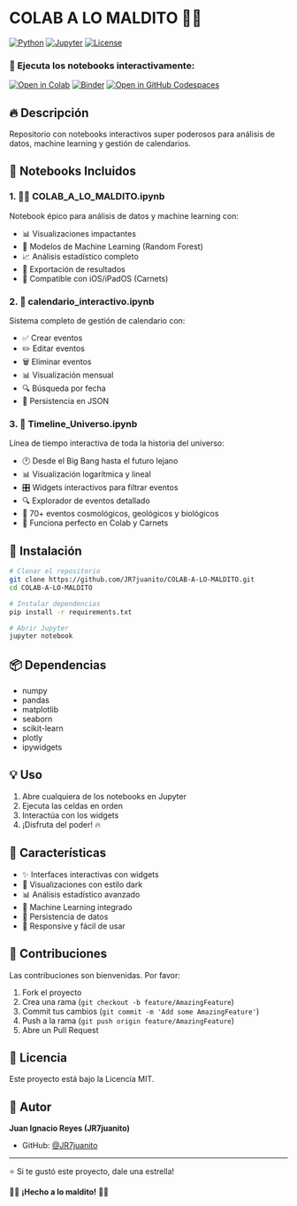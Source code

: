 # COLAB A LO MALDITO 🥵😈

[![Python](https://img.shields.io/badge/Python-3.8+-blue.svg)](https://www.python.org/)
[![Jupyter](https://img.shields.io/badge/Jupyter-Notebook-orange.svg)](https://jupyter.org/)
[![License](https://img.shields.io/badge/License-MIT-green.svg)](LICENSE)

### 🚀 Ejecuta los notebooks interactivamente:

[![Open in Colab](https://colab.research.google.com/assets/colab-badge.svg)](https://colab.research.google.com/github/JR7juanito/COLAB-A-LO-MALDITO-/blob/main/COLAB_A_LO_MALDITO.ipynb)
[![Binder](https://mybinder.org/badge_logo.svg)](https://mybinder.org/v2/gh/JR7juanito/COLAB-A-LO-MALDITO-/main)
[![Open in GitHub Codespaces](https://github.com/codespaces/badge.svg)](https://codespaces.new/JR7juanito/COLAB-A-LO-MALDITO-?quickstart=1)

## 🔥 Descripción

Repositorio con notebooks interactivos super poderosos para análisis de datos, machine learning y gestión de calendarios.

## 📓 Notebooks Incluidos

### 1. 🥵😈 COLAB_A_LO_MALDITO.ipynb
Notebook épico para análisis de datos y machine learning con:
- 📊 Visualizaciones impactantes
- 🤖 Modelos de Machine Learning (Random Forest)
- 📈 Análisis estadístico completo
- 💾 Exportación de resultados
- 📱 Compatible con iOS/iPadOS (Carnets)

### 2. 📅 calendario_interactivo.ipynb
Sistema completo de gestión de calendario con:
- ✅ Crear eventos
- ✏️ Editar eventos
- 🗑️ Eliminar eventos
- 📊 Visualización mensual
- 🔍 Búsqueda por fecha
- 💾 Persistencia en JSON

### 3. 🌌 Timeline_Universo.ipynb
Línea de tiempo interactiva de toda la historia del universo:
- 🕐 Desde el Big Bang hasta el futuro lejano
- 📊 Visualización logarítmica y lineal
- 🎛️ Widgets interactivos para filtrar eventos
- 🔍 Explorador de eventos detallado
- 🌟 70+ eventos cosmológicos, geológicos y biológicos
- 📱 Funciona perfecto en Colab y Carnets

## 🚀 Instalación

```bash
# Clonar el repositorio
git clone https://github.com/JR7juanito/COLAB-A-LO-MALDITO.git
cd COLAB-A-LO-MALDITO

# Instalar dependencias
pip install -r requirements.txt

# Abrir Jupyter
jupyter notebook
```

## 📦 Dependencias

- numpy
- pandas
- matplotlib
- seaborn
- scikit-learn
- plotly
- ipywidgets

## 💡 Uso

1. Abre cualquiera de los notebooks en Jupyter
2. Ejecuta las celdas en orden
3. Interactúa con los widgets
4. ¡Disfruta del poder! 🔥

## 🎯 Características

- ✨ Interfaces interactivas con widgets
- 🎨 Visualizaciones con estilo dark
- 📊 Análisis estadístico avanzado
- 🤖 Machine Learning integrado
- 💾 Persistencia de datos
- 📱 Responsive y fácil de usar

## 🤝 Contribuciones

Las contribuciones son bienvenidas. Por favor:
1. Fork el proyecto
2. Crea una rama (`git checkout -b feature/AmazingFeature`)
3. Commit tus cambios (`git commit -m 'Add some AmazingFeature'`)
4. Push a la rama (`git push origin feature/AmazingFeature`)
5. Abre un Pull Request

## 📄 Licencia

Este proyecto está bajo la Licencia MIT.

## 👤 Autor

**Juan Ignacio Reyes (JR7juanito)**
- GitHub: [@JR7juanito](https://github.com/JR7juanito)

---

⭐ Si te gustó este proyecto, dale una estrella!

🥵😈 **¡Hecho a lo maldito!** 🥵😈
